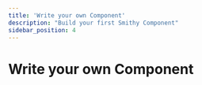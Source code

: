 ```yaml
---
title: 'Write your own Component'
description: "Build your first Smithy Component"
sidebar_position: 4
---
```


# Write your own Component
